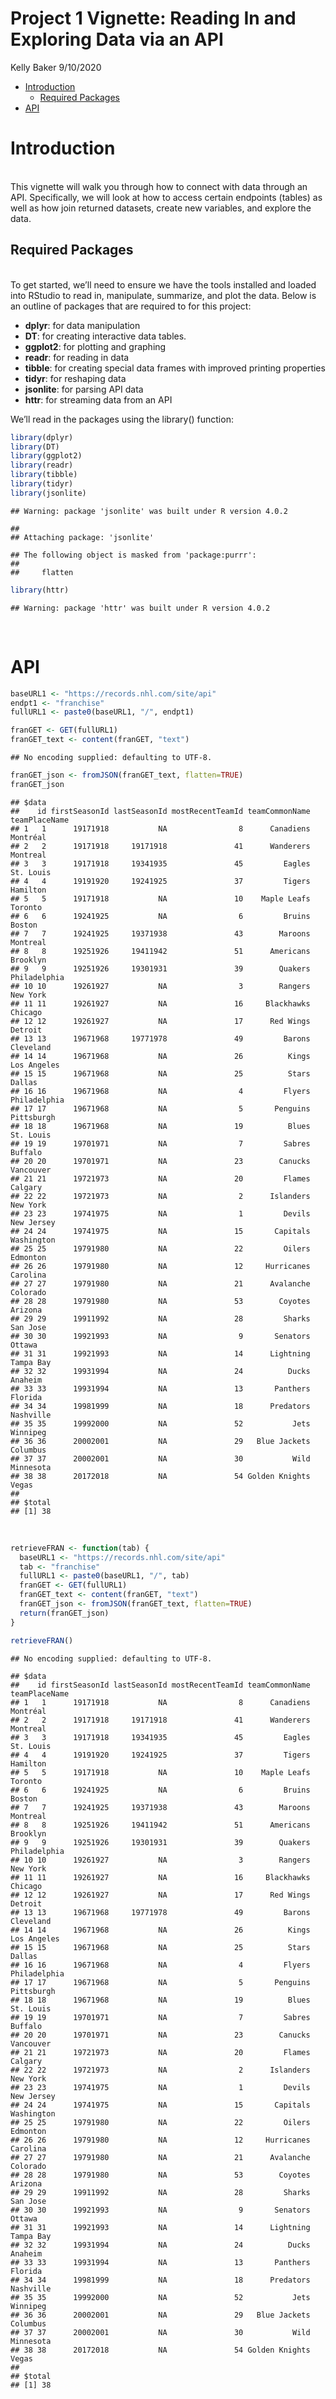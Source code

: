 Project 1 Vignette: Reading In and Exploring Data via an API
================
Kelly Baker
9/10/2020

  - [Introduction](#introduction)
      - [Required Packages](#required-packages)
  - [API](#api)

# Introduction

<br> This vignette will walk you through how to connect with data
through an API. Specifically, we will look at how to access certain
endpoints (tables) as well as how join returned datasets, create new
variables, and explore the data. <br>

## Required Packages

<br> To get started, we’ll need to ensure we have the tools installed
and loaded into RStudio to read in, manipulate, summarize, and plot the
data. Below is an outline of packages that are required to for this
project: <br>

  - **dplyr**: for data manipulation
  - **DT**: for creating interactive data tables.
  - **ggplot2**: for plotting and graphing
  - **readr**: for reading in data
  - **tibble**: for creating special data frames with improved printing
    properties
  - **tidyr**: for reshaping data
  - **jsonlite**: for parsing API data
  - **httr**: for streaming data from an API <br>

We’ll read in the packages using the library() function:

``` r
library(dplyr)
library(DT)
library(ggplot2)
library(readr)
library(tibble)
library(tidyr)
library(jsonlite)
```

    ## Warning: package 'jsonlite' was built under R version 4.0.2

    ## 
    ## Attaching package: 'jsonlite'

    ## The following object is masked from 'package:purrr':
    ## 
    ##     flatten

``` r
library(httr)
```

    ## Warning: package 'httr' was built under R version 4.0.2

<br>

# API

``` r
baseURL1 <- "https://records.nhl.com/site/api"
endpt1 <- "franchise"
fullURL1 <- paste0(baseURL1, "/", endpt1)

franGET <- GET(fullURL1)
franGET_text <- content(franGET, "text")
```

    ## No encoding supplied: defaulting to UTF-8.

``` r
franGET_json <- fromJSON(franGET_text, flatten=TRUE)
franGET_json
```

    ## $data
    ##    id firstSeasonId lastSeasonId mostRecentTeamId teamCommonName teamPlaceName
    ## 1   1      19171918           NA                8      Canadiens      Montréal
    ## 2   2      19171918     19171918               41      Wanderers      Montreal
    ## 3   3      19171918     19341935               45         Eagles     St. Louis
    ## 4   4      19191920     19241925               37         Tigers      Hamilton
    ## 5   5      19171918           NA               10    Maple Leafs       Toronto
    ## 6   6      19241925           NA                6         Bruins        Boston
    ## 7   7      19241925     19371938               43        Maroons      Montreal
    ## 8   8      19251926     19411942               51      Americans      Brooklyn
    ## 9   9      19251926     19301931               39        Quakers  Philadelphia
    ## 10 10      19261927           NA                3        Rangers      New York
    ## 11 11      19261927           NA               16     Blackhawks       Chicago
    ## 12 12      19261927           NA               17      Red Wings       Detroit
    ## 13 13      19671968     19771978               49         Barons     Cleveland
    ## 14 14      19671968           NA               26          Kings   Los Angeles
    ## 15 15      19671968           NA               25          Stars        Dallas
    ## 16 16      19671968           NA                4         Flyers  Philadelphia
    ## 17 17      19671968           NA                5       Penguins    Pittsburgh
    ## 18 18      19671968           NA               19          Blues     St. Louis
    ## 19 19      19701971           NA                7         Sabres       Buffalo
    ## 20 20      19701971           NA               23        Canucks     Vancouver
    ## 21 21      19721973           NA               20         Flames       Calgary
    ## 22 22      19721973           NA                2      Islanders      New York
    ## 23 23      19741975           NA                1         Devils    New Jersey
    ## 24 24      19741975           NA               15       Capitals    Washington
    ## 25 25      19791980           NA               22         Oilers      Edmonton
    ## 26 26      19791980           NA               12     Hurricanes      Carolina
    ## 27 27      19791980           NA               21      Avalanche      Colorado
    ## 28 28      19791980           NA               53        Coyotes       Arizona
    ## 29 29      19911992           NA               28         Sharks      San Jose
    ## 30 30      19921993           NA                9       Senators        Ottawa
    ## 31 31      19921993           NA               14      Lightning     Tampa Bay
    ## 32 32      19931994           NA               24          Ducks       Anaheim
    ## 33 33      19931994           NA               13       Panthers       Florida
    ## 34 34      19981999           NA               18      Predators     Nashville
    ## 35 35      19992000           NA               52           Jets      Winnipeg
    ## 36 36      20002001           NA               29   Blue Jackets      Columbus
    ## 37 37      20002001           NA               30           Wild     Minnesota
    ## 38 38      20172018           NA               54 Golden Knights         Vegas
    ## 
    ## $total
    ## [1] 38

<br>

``` r
retrieveFRAN <- function(tab) {
  baseURL1 <- "https://records.nhl.com/site/api"
  tab <- "franchise"
  fullURL1 <- paste0(baseURL1, "/", tab)
  franGET <- GET(fullURL1)
  franGET_text <- content(franGET, "text")
  franGET_json <- fromJSON(franGET_text, flatten=TRUE)
  return(franGET_json)
}

retrieveFRAN()
```

    ## No encoding supplied: defaulting to UTF-8.

    ## $data
    ##    id firstSeasonId lastSeasonId mostRecentTeamId teamCommonName teamPlaceName
    ## 1   1      19171918           NA                8      Canadiens      Montréal
    ## 2   2      19171918     19171918               41      Wanderers      Montreal
    ## 3   3      19171918     19341935               45         Eagles     St. Louis
    ## 4   4      19191920     19241925               37         Tigers      Hamilton
    ## 5   5      19171918           NA               10    Maple Leafs       Toronto
    ## 6   6      19241925           NA                6         Bruins        Boston
    ## 7   7      19241925     19371938               43        Maroons      Montreal
    ## 8   8      19251926     19411942               51      Americans      Brooklyn
    ## 9   9      19251926     19301931               39        Quakers  Philadelphia
    ## 10 10      19261927           NA                3        Rangers      New York
    ## 11 11      19261927           NA               16     Blackhawks       Chicago
    ## 12 12      19261927           NA               17      Red Wings       Detroit
    ## 13 13      19671968     19771978               49         Barons     Cleveland
    ## 14 14      19671968           NA               26          Kings   Los Angeles
    ## 15 15      19671968           NA               25          Stars        Dallas
    ## 16 16      19671968           NA                4         Flyers  Philadelphia
    ## 17 17      19671968           NA                5       Penguins    Pittsburgh
    ## 18 18      19671968           NA               19          Blues     St. Louis
    ## 19 19      19701971           NA                7         Sabres       Buffalo
    ## 20 20      19701971           NA               23        Canucks     Vancouver
    ## 21 21      19721973           NA               20         Flames       Calgary
    ## 22 22      19721973           NA                2      Islanders      New York
    ## 23 23      19741975           NA                1         Devils    New Jersey
    ## 24 24      19741975           NA               15       Capitals    Washington
    ## 25 25      19791980           NA               22         Oilers      Edmonton
    ## 26 26      19791980           NA               12     Hurricanes      Carolina
    ## 27 27      19791980           NA               21      Avalanche      Colorado
    ## 28 28      19791980           NA               53        Coyotes       Arizona
    ## 29 29      19911992           NA               28         Sharks      San Jose
    ## 30 30      19921993           NA                9       Senators        Ottawa
    ## 31 31      19921993           NA               14      Lightning     Tampa Bay
    ## 32 32      19931994           NA               24          Ducks       Anaheim
    ## 33 33      19931994           NA               13       Panthers       Florida
    ## 34 34      19981999           NA               18      Predators     Nashville
    ## 35 35      19992000           NA               52           Jets      Winnipeg
    ## 36 36      20002001           NA               29   Blue Jackets      Columbus
    ## 37 37      20002001           NA               30           Wild     Minnesota
    ## 38 38      20172018           NA               54 Golden Knights         Vegas
    ## 
    ## $total
    ## [1] 38

